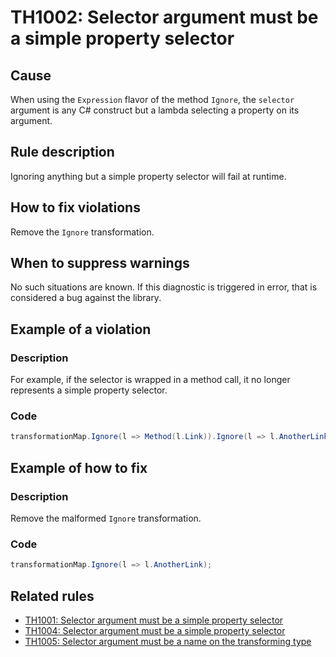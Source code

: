 # TH1002: Selector argument must be a simple property selector

## Cause

When using the `Expression` flavor of the method `Ignore`, the `selector` argument is any C# construct but a lambda selecting a property on its argument.

## Rule description

Ignoring anything but a simple property selector will fail at runtime.

## How to fix violations

Remove the `Ignore` transformation.

## When to suppress warnings

No such situations are known. If this diagnostic is triggered in error, that is considered a bug against the library.

## Example of a violation

### Description

For example, if the selector is wrapped in a method call, it no longer represents a simple property selector.

### Code

```csharp
transformationMap.Ignore(l => Method(l.Link)).Ignore(l => l.AnotherLink);
```

## Example of how to fix

### Description

Remove the malformed `Ignore` transformation.

### Code

```csharp
transformationMap.Ignore(l => l.AnotherLink);
```

## Related rules

- [TH1001: Selector argument must be a simple property selector](https://github.com/Cimpress-MCP/Tiger.Hal.Analyzers/blob/master/docs/reference/TH1001_SelectorArgumentMustBeASimplePropertySelector.md)
- [TH1004: Selector argument must be a simple property selector](https://github.com/Cimpress-MCP/Tiger.Hal.Analyzers/blob/master/docs/reference/TH1004_SelectorArgumentMustBeASimplePropertySelector.md)
- [TH1005: Selector argument must be a name on the transforming type](https://github.com/Cimpress-MCP/Tiger.Hal.Analyzers/blob/master/docs/reference/TH1004_SelectorArgumentMustBeASimplePropertySelector.md)
